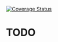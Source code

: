 [![Coverage Status](https://coveralls.io/repos/github/ThePadawan/beevenue/badge.svg?branch=master)](https://coveralls.io/github/ThePadawan/beevenue?branch=master)
# TODO
